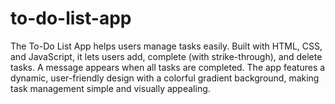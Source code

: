# to-do-list-app
The To-Do List App helps users manage tasks easily. Built with HTML, CSS, and JavaScript, it lets users add, complete (with strike-through), and delete tasks. A message appears when all tasks are completed. The app features a dynamic, user-friendly design with a colorful gradient background, making task management simple and visually appealing.

